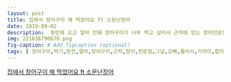 ```yaml
---
layout: post
title: 집에서 장어구이 해 먹었어요 ft 소문난장어
date: 2019-09-02
description:  동탄에 오고 얼마 안돼 장어구이가 너무 먹고 싶어서 근처에 있는 장어전문점 다녀왔었어요 그날 오빠랑 저 둘이서 먹었는데 10만원 가까이 나왔네요 근데 이젠 합리적인 가격으로 장어구이를 즐길 
img: 221636790670.png
fig-caption: # Add figcaption (optional)
tags: [ 장어구이,먹기,완전,얼마,장어구이,근처,장어,전문점,그날,오빠,둘이서,가까이,합리,가격,장어구이,가격,퀄리티,심지어,당일,배송,업체,장어,후기,앞서,영상,감상,영상,하나,영상,장어,정가,할인,기준,생산자,대성,판매,장어,클릭,이제,장어,후기,바로,고고,장어구이,장어,업체,판매,국내,자포니카,민물장어,양식,이름,만이,택배,오전,신선,식품,도착,장어구이,먹기,꼭꼭,꼭꼭,꼭꼭,아이스박스,뚜껑,한번,주의,사항,장어구이,방법,주의,사항,내용,주문,참고,적자,장어,판매,장어,물질,배설물,모두,배출,직접,손질,진공,포장,배송,절대로,비닐,장어,끈쩍끈,뭔가,뮤신,등쪽,수록,그대로,바로,저희,장어,생각,커서,프라이팬,어림,명절,우선,구이,냄새,주방,후드,이제,장어구이,준비,금구,양념,구이,우선,장어,때문,등쪽,바닥,먼저,동봉,소금,정도,습기,장어,장어,조리,동안,양념,구이,양념,장어,업체,각각,저희,고민,장어,정도,양념,치덕치덕,소스,주문,추가,구매,양념,구이,진짜,타이밍,저희,양념,발라,양념,장어,워낙,먹기,크기,장어,세로,안쪽,노릇,움짤,지네,이제,장어,동안,채소,준비,장어구이,바로,생강,업체,생강,생강,생강,손질,양파,파초,절임,후다닥,이건,진짜,초보자,채소,장어,아주,진짜,보기,보이지,장어구이,그냥,사랑,이케아,구매,나무,도마,장어구이,나무,도마,냉동,하나,양념,하나,생강,진짜,존맛,소스,진짜,아주,그냥,술술,젓가락,유튜버,수향,정말,연출,진짜,처음,비닐,장어,약간,비릿,전혀,배송,신선,식품,정말,장어구이,종종,주문,추석,명절,선물,하니,관심,미리,미리,주문,이건,장어즙,업체,오빠,장어즙,선뜻,도전,업체,구매,고객,감사,이벤트,진행,포토,리뷰,말일,발표,하니,도전,혹시,장어구이,장어 ]
---
```

[집에서 장어구이 해 먹었어요 ft 소문난장어](https://blog.naver.com/rmh5013?Redirect=Log&logNo=221636790670)